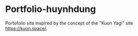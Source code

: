 # Portfolio-huynhdung
Portofolio site inspired by the concept of the "Kuon Yagi" site https://kuon.space/.
